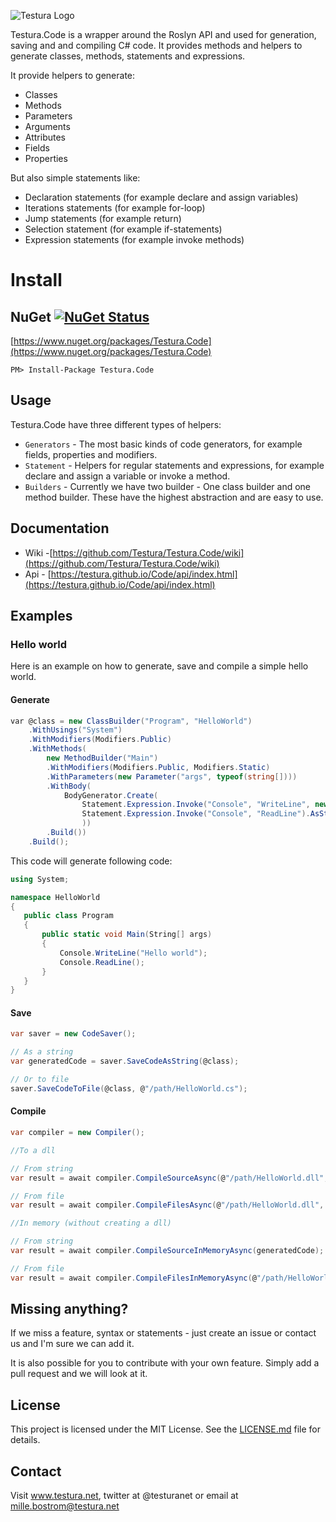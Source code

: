 ![Testura Logo](http://testura.net/Content/Images/logo2.png)

Testura.Code is a wrapper around the Roslyn API and used for generation, saving and and compiling C# code. It provides methods and helpers to generate classes, methods, statements and expressions.

It provide helpers to generate:

- Classes 
- Methods 
- Parameters 
- Arguments 
- Attributes
- Fields 
- Properties

But also simple statements like: 

- Declaration statements (for example declare and assign variables)
- Iterations statements (for example for-loop)
- Jump statements (for example return)
- Selection statement (for example if-statements)
- Expression statements (for example invoke methods)


# Install

## NuGet [![NuGet Status](https://img.shields.io/nuget/v/Testura.Code.svg?style=flat)](https://www.nuget.org/packages/Testura.Code)

[https://www.nuget.org/packages/Testura.Code](https://www.nuget.org/packages/Testura.Code)
    
    PM> Install-Package Testura.Code

## Usage

Testura.Code have three different types of helpers: 

- `Generators` - The most basic kinds of code generators, for example fields, properties and modifiers. 
- `Statement` - Helpers for regular statements and expressions, for example declare and assign a variable or invoke a method. 
- `Builders` - Currently we have two builder - One class builder and one method builder. These have the highest  abstraction and are easy to use. 

## Documentation 

- Wiki -[https://github.com/Testura/Testura.Code/wiki](https://github.com/Testura/Testura.Code/wiki)
- Api - [https://testura.github.io/Code/api/index.html](https://testura.github.io/Code/api/index.html)

## Examples 

### Hello world 

Here is an example on how to generate, save and compile a simple hello world. 

#### Generate

```c#
var @class = new ClassBuilder("Program", "HelloWorld")
	.WithUsings("System") 
	.WithModifiers(Modifiers.Public)
	.WithMethods(
		new MethodBuilder("Main")
		.WithModifiers(Modifiers.Public, Modifiers.Static)
		.WithParameters(new Parameter("args", typeof(string[])))
		.WithBody(
			BodyGenerator.Create(
				Statement.Expression.Invoke("Console", "WriteLine", new List<IArgument>() { new ValueArgument("Hello world") }).AsStatement(),
				Statement.Expression.Invoke("Console", "ReadLine").AsStatement()
				))
		.Build())
	.Build();
```
 
 This code will generate following code: 
 
 ```c#
using System;

namespace HelloWorld
{
    public class Program
    {
        public static void Main(String[] args)
        {
            Console.WriteLine("Hello world");
            Console.ReadLine();
        }
    }
}
```

#### Save 

```c#
var saver = new CodeSaver();

// As a string
var generatedCode = saver.SaveCodeAsString(@class);

// Or to file
saver.SaveCodeToFile(@class, @"/path/HelloWorld.cs");
```

#### Compile

```c#
var compiler = new Compiler();

//To a dll

// From string
var result = await compiler.CompileSourceAsync(@"/path/HelloWorld.dll", generatedCode);

// From file
var result = await compiler.CompileFilesAsync(@"/path/HelloWorld.dll",  @"/path/HelloWorld.cs");

//In memory (without creating a dll)

// From string
var result = await compiler.CompileSourceInMemoryAsync(generatedCode);

// From file
var result = await compiler.CompileFilesInMemoryAsync(@"/path/HelloWorld.cs");
```

## Missing anything? 

If we miss a feature, syntax or statements - just create an issue or contact us and I'm sure we can add it.

It is also possible for you to contribute with your own feature. Simply add a pull request and we will look at it. 

## License

This project is licensed under the MIT License. See the [LICENSE.md](LICENSE.md) file for details.

## Contact

Visit <a href="http://www.testura.net">www.testura.net</a>, twitter at @testuranet or email at mille.bostrom@testura.net
